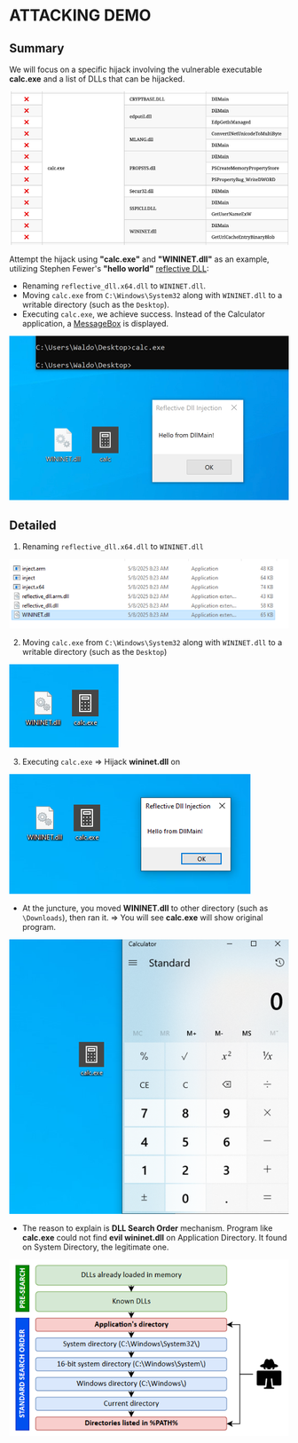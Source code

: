 # **ATTACKING DEMO**

## Summary
We will focus on a specific hijack involving the vulnerable executable **calc.exe** and a list of DLLs that can be hijacked.

![](../../Image/Pasted%20image%2020250504185047.png)

Attempt the hijack using **"calc.exe"** and **"WININET.dll"** as an example, utilizing Stephen Fewer's **"hello world"** [reflective DLL](https://github.com/stephenfewer/ReflectiveDLLInjection/tree/master/bin):
- Renaming `reflective_dll.x64.dll` to `WININET.dll`.
- Moving `calc.exe` from `C:\Windows\System32` along with `WININET.dll` to a writable directory (such as the `Desktop`).
- Executing `calc.exe`, we achieve success.
Instead of the Calculator application, a [MessageBox](https://learn.microsoft.com/en-us/windows/win32/api/winuser/nf-winuser-messageboxa) is displayed.

![](../../Image/Pasted%20image%2020250507232754.png)

## Detailed

1. Renaming `reflective_dll.x64.dll` to `WININET.dll`

![](../../Image/Pasted%20image%2020250508084726.png)

2. Moving `calc.exe` from `C:\Windows\System32` along with `WININET.dll` to a writable directory (such as the `Desktop`)

![](../../Image/Pasted%20image%2020250508085103.png)

3. Executing `calc.exe` => Hijack **wininet.dll** on

![](../../Image/Pasted%20image%2020250508085153.png)

- At the juncture, you moved **WININET.dll** to other directory (such as `\Downloads`), then ran it.
	=> You will see **calc.exe** will show original program.

![](../../Image/Pasted%20image%2020250508093158.png)

- The reason to explain is **DLL Search Order** mechanism. Program like **calc.exe** could not find **evil wininet.dll** on Application Directory. It found on System Directory, the legitimate one.

![](../../Image/Pasted%20image%2020250506220024.png)